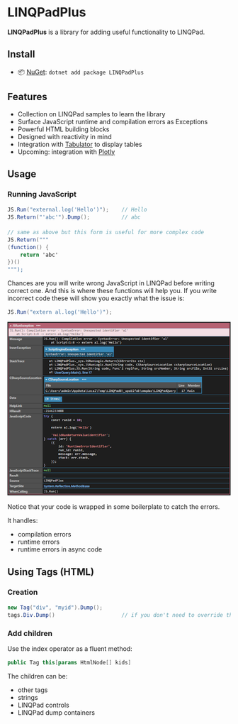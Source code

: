 # LINQPadPlus

**LINQPadPlus** is a library for adding useful functionality to LINQPad.

## Install

- 📦 [NuGet](https://nuget.org/packages/LINQPadPlus): `dotnet add package LINQPadPlus`

## Features

- Collection on LINQPad samples to learn the library
- Surface JavaScript runtime and compilation errors as Exceptions
- Powerful HTML building blocks
- Designed with reactivity in mind
- Integration with [Tabulator](https://tabulator.info/) to display tables
- Upcoming: integration with [Plotly](https://plotly.com/javascript/)

## Usage

### Running JavaScript

```c#
JS.Run("external.log('Hello')");    // Hello
JS.Return("'abc'").Dump();          // abc

// same as above but this form is useful for more complex code
JS.Return("""
(function() {
    return 'abc'
})()
""");
```

Chances are you will write wrong JavaScript in LINQPad before writing correct one.
And this is where these functions will help you.
If you write incorrect code these will show you exactly what the issue is:
```c#
JS.Run("extern al.log('Hello')");
```
![dataframes](.assets/js-error.png)

Notice that your code is wrapped in some boilerplate to catch the errors.

It handles:
- compilation errors
- runtime errors
- runtime errors in async code


## Using Tags (HTML)

### Creation
```c#
new Tag("div", "myid").Dump();
tags.Div.Dump()                     // if you don't need to override the Id
```

### Add children
Use the index operator as a fluent method:
```c#
public Tag this[params HtmlNode[] kids]
```
The children can be:
- other tags
- strings
- LINQPad controls
- LINQPad dump containers